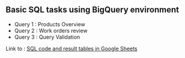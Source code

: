 ## Basic SQL tasks using BigQuery environment

- Query 1 : Products Overview
- Query 2 : Work orders review
- Query 3 : Query Validation

Link to : [SQL code and result tables in Google Sheets](https://docs.google.com/spreadsheets/d/1vB6KzFG-8AtH0VVx-S2BmQqn8dn4BB0YBDId7XAYVJs/edit?usp=sharing)

